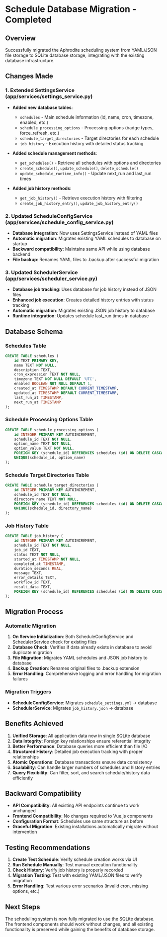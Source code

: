 # Schedule Database Migration - Completed

## Overview
Successfully migrated the Aphrodite scheduling system from YAML/JSON file storage to SQLite database storage, integrating with the existing database infrastructure.

## Changes Made

### 1. Extended SettingsService (app/services/settings_service.py)
- **Added new database tables**:
  - `schedules` - Main schedule information (id, name, cron, timezone, enabled, etc.)
  - `schedule_processing_options` - Processing options (badge types, force_refresh, etc.)
  - `schedule_target_directories` - Target directories for each schedule
  - `job_history` - Execution history with detailed status tracking

- **Added schedule management methods**:
  - `get_schedules()` - Retrieve all schedules with options and directories
  - `create_schedule()`, `update_schedule()`, `delete_schedule()`
  - `update_schedule_runtime_info()` - Update next_run and last_run times

- **Added job history methods**:
  - `get_job_history()` - Retrieve execution history with filtering
  - `create_job_history_entry()`, `update_job_history_entry()`

### 2. Updated ScheduleConfigService (app/services/schedule_config_service.py)
- **Database integration**: Now uses SettingsService instead of YAML files
- **Automatic migration**: Migrates existing YAML schedules to database on startup
- **Backward compatibility**: Maintains same API while using database backend
- **File backup**: Renames YAML files to .backup after successful migration

### 3. Updated SchedulerService (app/services/scheduler_service.py)
- **Database job tracking**: Uses database for job history instead of JSON files
- **Enhanced job execution**: Creates detailed history entries with status tracking
- **Automatic migration**: Migrates existing JSON job history to database
- **Runtime integration**: Updates schedule last_run times in database

## Database Schema

### Schedules Table
```sql
CREATE TABLE schedules (
    id TEXT PRIMARY KEY,
    name TEXT NOT NULL,
    description TEXT,
    cron_expression TEXT NOT NULL,
    timezone TEXT NOT NULL DEFAULT 'UTC',
    enabled BOOLEAN NOT NULL DEFAULT 1,
    created_at TIMESTAMP DEFAULT CURRENT_TIMESTAMP,
    updated_at TIMESTAMP DEFAULT CURRENT_TIMESTAMP,
    last_run_at TIMESTAMP,
    next_run_at TIMESTAMP
);
```

### Schedule Processing Options Table
```sql
CREATE TABLE schedule_processing_options (
    id INTEGER PRIMARY KEY AUTOINCREMENT,
    schedule_id TEXT NOT NULL,
    option_name TEXT NOT NULL,
    option_value TEXT NOT NULL,
    FOREIGN KEY (schedule_id) REFERENCES schedules (id) ON DELETE CASCADE,
    UNIQUE(schedule_id, option_name)
);
```

### Schedule Target Directories Table
```sql
CREATE TABLE schedule_target_directories (
    id INTEGER PRIMARY KEY AUTOINCREMENT,
    schedule_id TEXT NOT NULL,
    directory_name TEXT NOT NULL,
    FOREIGN KEY (schedule_id) REFERENCES schedules (id) ON DELETE CASCADE,
    UNIQUE(schedule_id, directory_name)
);
```

### Job History Table
```sql
CREATE TABLE job_history (
    id INTEGER PRIMARY KEY AUTOINCREMENT,
    schedule_id TEXT NOT NULL,
    job_id TEXT,
    status TEXT NOT NULL,
    started_at TIMESTAMP NOT NULL,
    completed_at TIMESTAMP,
    duration_seconds REAL,
    message TEXT,
    error_details TEXT,
    workflow_id TEXT,
    result_data TEXT,
    FOREIGN KEY (schedule_id) REFERENCES schedules (id) ON DELETE CASCADE
);
```

## Migration Process

### Automatic Migration
1. **On Service Initialization**: Both ScheduleConfigService and SchedulerService check for existing files
2. **Database Check**: Verifies if data already exists in database to avoid duplicate migration
3. **File Migration**: Migrates YAML schedules and JSON job history to database
4. **Backup Creation**: Renames original files to .backup extension
5. **Error Handling**: Comprehensive logging and error handling for migration failures

### Migration Triggers
- **ScheduleConfigService**: Migrates `schedule_settings.yml` → database
- **SchedulerService**: Migrates `job_history.json` → database

## Benefits Achieved

1. **Unified Storage**: All application data now in single SQLite database
2. **Data Integrity**: Foreign key relationships ensure referential integrity
3. **Better Performance**: Database queries more efficient than file I/O
4. **Structured History**: Detailed job execution tracking with proper relationships
5. **Atomic Operations**: Database transactions ensure data consistency
6. **Scalability**: Can handle larger numbers of schedules and history entries
7. **Query Flexibility**: Can filter, sort, and search schedule/history data efficiently

## Backward Compatibility

- **API Compatibility**: All existing API endpoints continue to work unchanged
- **Frontend Compatibility**: No changes required to Vue.js components
- **Configuration Format**: Schedules use same structure as before
- **Graceful Migration**: Existing installations automatically migrate without intervention

## Testing Recommendations

1. **Create Test Schedule**: Verify schedule creation works via UI
2. **Run Schedule Manually**: Test manual execution functionality
3. **Check History**: Verify job history is properly recorded
4. **Migration Testing**: Test with existing YAML/JSON files to verify migration
5. **Error Handling**: Test various error scenarios (invalid cron, missing options, etc.)

## Next Steps

The scheduling system is now fully migrated to use the SQLite database. The frontend components should work without changes, and all existing functionality is preserved while gaining the benefits of database storage.
